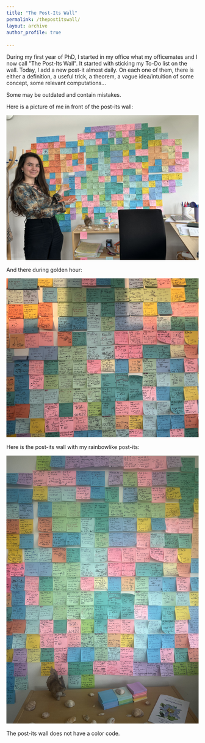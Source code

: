 ```yaml
---
title: "The Post-Its Wall"
permalink: /thepostitswall/
layout: archive
author_profile: true

---
```


During my first year of PhD, I started in my office what my officemates and I now call "The Post-Its Wall". 
It started with sticking my To-Do list on the wall. Today, I add a new post-it almost daily. 
On each one of them, there is either a definition, a useful trick, a theorem, a vague idea/intuition of some concept, some relevant computations...

Some may be outdated and contain mistakes.

Here is a picture of me in front of the post-its wall: 

<img src="/images/postitswall1.jpeg" alt="In front of the wall" width="700">

And there during golden hour: 

<img src="/images/Postits2.jpeg" alt="Golden Hour 1" width="700">

Here is the post-its wall with my rainbowlike post-its: 

<img src="/images/Post-Its-Rainbow.jpeg" alt="Rainbow" height="700">

The post-its wall does not have a color code. 


